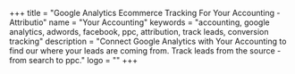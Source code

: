 +++
title = "Google Analytics Ecommerce Tracking For Your Accounting - Attributio"
name = "Your Accounting"
keywords = "accounting, google analytics, adwords, facebook, ppc, attribution, track leads, conversion tracking"
description = "Connect Google Analytics with Your Accounting to find our where your leads are coming from. Track leads from the source - from search to ppc."
logo = ""
+++
